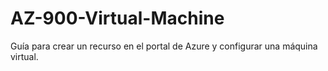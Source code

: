 # AZ-900-Virtual-Machine
Guía para crear un recurso en el portal de Azure y configurar una máquina virtual.

